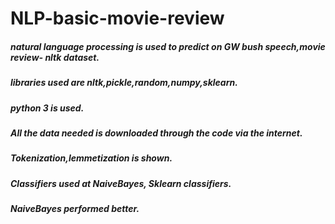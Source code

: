 # NLP-basic-movie-review
##### natural language processing is used to predict on GW bush speech,movie review- nltk dataset.
##### libraries used are nltk,pickle,random,numpy,sklearn.
##### python 3 is used.
##### All the data needed is downloaded through the code via the internet.
##### Tokenization,lemmetization is shown.
##### Classifiers used at NaiveBayes, Sklearn classifiers.
##### NaiveBayes performed better.

